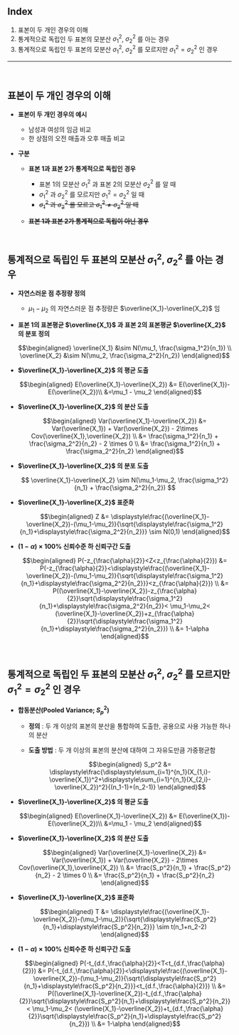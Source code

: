 ## Index

1. 표본이 두 개인 경우의 이해
2. 통계적으로 독립인 두 표본의 모분산 $\sigma_1^2$, $\sigma_2^2$ 를 아는 경우
3. 통계적으로 독립인 두 표본의 모분산 $\sigma_1^2$, $\sigma_2^2$ 를 모르지만 $\sigma_1^2=\sigma_2^2$ 인 경우

<hr></br>

## 표본이 두 개인 경우의 이해

- **표본이 두 개인 경우의 예시**
    - 남성과 여성의 임금 비교
    - 한 상점의 오전 매출과 오후 매출 비교

- **구분**
    - **표본 1과 표본 2가 통계적으로 독립인 경우**
        - 표본 1의 모분산 $\sigma_1^2$ 과 표본 2의 모분산 $\sigma_2^2$ 를 알 때
        - $\sigma_1^2$ 과 $\sigma_2^2$ 를 모르지만 $\sigma_1^2=\sigma_2^2$ 일 때
        - ~~$\sigma_1^2$ 과 $\sigma_2^2$ 를 모르고 $\sigma_1^2\ne\sigma_2^2$ 일 때~~

    - **~~표본 1과 표본 2가 통계적으로 독립이 아닌 경우~~**

</br>

## 통계적으로 독립인 두 표본의 모분산 $\sigma_1^2$, $\sigma_2^2$ 를 아는 경우

- **자연스러운 점 추정량 정의**
    - $\mu_1 - \mu_2$ 의 자연스러운 점 추정량은 $\overline{X_1}-\overline{X_2}$ 임

- **표본 1의 표본평균 $\overline{X_1}$ 과 표본 2의 표본평균 $\overline{X_2}$ 의 분포 정의**

    $$\begin{aligned}
    \overline{X_1} &\sim N(\mu_1, \frac{\sigma_1^2}{n_1}) \\
    \overline{X_2} &\sim N(\mu_2, \frac{\sigma_2^2}{n_2})
    \end{aligned}$$

- **$\overline{X_1}-\overline{X_2}$ 의 평균 도출**

    $$\begin{aligned}
    E(\overline{X_1}-\overline{X_2})
    &= E(\overline{X_1})-E(\overline{X_2})\\
    &=\mu_1 - \mu_2
    \end{aligned}$$

- **$\overline{X_1}-\overline{X_2}$ 의 분산 도출**

    $$\begin{aligned}
    Var(\overline{X_1}-\overline{X_2})
    &= Var(\overline{X_1}) + Var(\overline{X_2}) - 2\times Cov(\overline{X_1},\overline{X_2}) \\
    &= \frac{\sigma_1^2}{n_1} + \frac{\sigma_2^2}{n_2} - 2 \times 0 \\
    &= \frac{\sigma_1^2}{n_1} + \frac{\sigma_2^2}{n_2}
    \end{aligned}$$

- **$\overline{X_1}-\overline{X_2}$ 의 분포 도출**

    $$
    \overline{X_1}-\overline{X_2} \sim N(\mu_1-\mu_2, \frac{\sigma_1^2}{n_1} + \frac{\sigma_2^2}{n_2})
    $$

- **$\overline{X_1}-\overline{X_2}$ 표준화**

    $$\begin{aligned}
    Z
    &= \displaystyle\frac{(\overline{X_1}-\overline{X_2})-(\mu_1-\mu_2)}{\sqrt{\displaystyle\frac{\sigma_1^2}{n_1}+\displaystyle\frac{\sigma_2^2}{n_2}}}
    \sim N(0,1)
    \end{aligned}$$

- **$(1-\alpha)\times100\%$ 신뢰수준 하 신뢰구간 도출**

    $$\begin{aligned}
    P(-z_{\frac{\alpha}{2}}<Z<z_{\frac{\alpha}{2}})
    &= P(-z_{\frac{\alpha}{2}}<\displaystyle\frac{(\overline{X_1}-\overline{X_2})-(\mu_1-\mu_2)}{\sqrt{\displaystyle\frac{\sigma_1^2}{n_1}+\displaystyle\frac{\sigma_2^2}{n_2}}}<z_{\frac{\alpha}{2}}) \\
    &= P((\overline{X_1}-\overline{X_2})-z_{\frac{\alpha}{2}}\sqrt{\displaystyle\frac{\sigma_1^2}{n_1}+\displaystyle\frac{\sigma_2^2}{n_2}}<
    \mu_1-\mu_2<
    (\overline{X_1}-\overline{X_2})+z_{\frac{\alpha}{2}}\sqrt{\displaystyle\frac{\sigma_1^2}{n_1}+\displaystyle\frac{\sigma_2^2}{n_2}}) \\
    &= 1-\alpha
    \end{aligned}$$

</br>

## 통계적으로 독립인 두 표본의 모분산 $\sigma_1^2$, $\sigma_2^2$ 를 모르지만 $\sigma_1^2=\sigma_2^2$ 인 경우

- **합동분산(Pooled Variance; $S_p^2$)**
    - **정의** : 두 개 이상의 표본의 분산을 통합하여 도출한, 공용으로 사용 가능한 하나의 분산
    
    - **도출 방법** : 두 개 이상의 표본의 분산에 대하여 그 자유도만큼 가중평균함

        $$\begin{aligned}
        S_p^2
        &= \displaystyle\frac{\displaystyle\sum_{i=1}^{n_1}(X_{1,i}-\overline{X_1})^2+\displaystyle\sum_{i=1}^{n_1}(X_{2,i}-\overline{X_2})^2}{(n_1-1)+(n_2-1)}
        \end{aligned}$$

- **$\overline{X_1}-\overline{X_2}$ 의 평균 도출**

    $$\begin{aligned}
    E(\overline{X_1}-\overline{X_2})
    &= E(\overline{X_1})-E(\overline{X_2})\\
    &=\mu_1 - \mu_2
    \end{aligned}$$

- **$\overline{X_1}-\overline{X_2}$ 의 분산 도출**

    $$\begin{aligned}
    Var(\overline{X_1}-\overline{X_2})
    &= Var(\overline{X_1}) + Var(\overline{X_2}) - 2\times Cov(\overline{X_1},\overline{X_2}) \\
    &= \frac{S_p^2}{n_1} + \frac{S_p^2}{n_2} - 2 \times 0 \\
    &= \frac{S_p^2}{n_1} + \frac{S_p^2}{n_2}
    \end{aligned}$$

- **$\overline{X_1}-\overline{X_2}$ 표준화**

    $$\begin{aligned}
    T
    &= \displaystyle\frac{(\overline{X_1}-\overline{X_2})-(\mu_1-\mu_2)}{\sqrt{\displaystyle\frac{S_p^2}{n_1}+\displaystyle\frac{S_p^2}{n_2}}}
    \sim t(n_1+n_2-2)
    \end{aligned}$$

- **$(1-\alpha)\times100\%$ 신뢰수준 하 신뢰구간 도출**

    $$\begin{aligned}
    P(-t_{d.f.,\frac{\alpha}{2}}<T<t_{d.f.,\frac{\alpha}{2}})
    &= P(-t_{d.f.,\frac{\alpha}{2}}<\displaystyle\frac{(\overline{X_1}-\overline{X_2})-(\mu_1-\mu_2)}{\sqrt{\displaystyle\frac{S_p^2}{n_1}+\displaystyle\frac{S_p^2}{n_2}}}<t_{d.f.,\frac{\alpha}{2}}) \\
    &= P((\overline{X_1}-\overline{X_2})-t_{d.f.,\frac{\alpha}{2}}\sqrt{\displaystyle\frac{S_p^2}{n_1}+\displaystyle\frac{S_p^2}{n_2}}<
    \mu_1-\mu_2<
    (\overline{X_1}-\overline{X_2})+t_{d.f.,\frac{\alpha}{2}}\sqrt{\displaystyle\frac{S_p^2}{n_1}+\displaystyle\frac{S_p^2}{n_2}}) \\
    &= 1-\alpha
    \end{aligned}$$